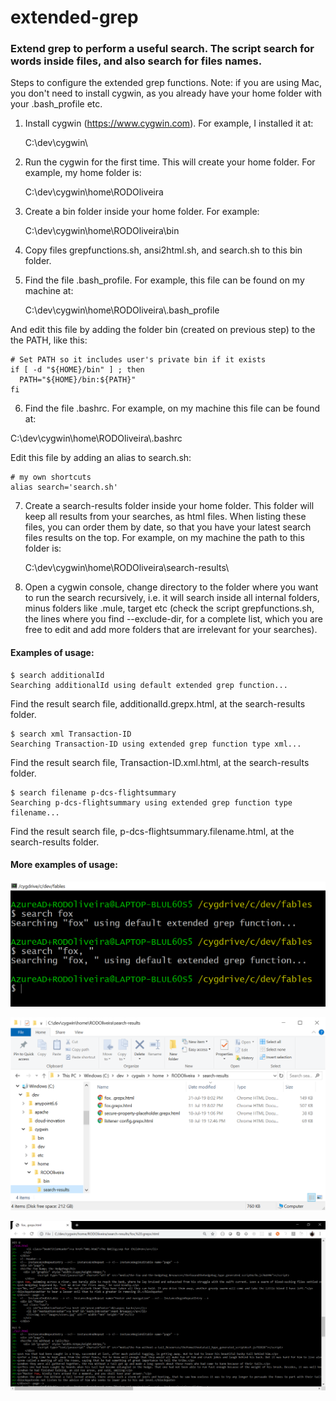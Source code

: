 # extended-grep

### Extend grep to perform a useful search. The script search for words inside files, and also search for files names.

Steps to configure the extended grep functions.
Note: if you are using Mac, you don't need to install cygwin,
as you already have your home folder with your .bash_profile etc.

1) Install cygwin (https://www.cygwin.com). For example, I installed it at:

	C:\dev\cygwin\
	
2) Run the cygwin for the first time. This will create your home folder. For example, my home folder is:
                                                                         
    C:\dev\cygwin\home\RODOliveira

3) Create a bin folder inside your home folder. For example:
	
	C:\dev\cygwin\home\RODOliveira\bin

4) Copy files grepfunctions.sh, ansi2html.sh, and search.sh to this bin folder.

5) Find the file .bash_profile. For example, this file can be found on my machine at:

	C:\dev\cygwin\home\RODOliveira\\.bash_profile

And edit this file by adding the folder bin (created on previous step) to the the PATH, like this:

	# Set PATH so it includes user's private bin if it exists
	if [ -d "${HOME}/bin" ] ; then
	  PATH="${HOME}/bin:${PATH}"
	fi

6) Find the file .bashrc. For example, on my machine this file can be found at:

C:\dev\cygwin\home\RODOliveira\\.bashrc
 
Edit this file by adding an alias to search.sh:

	# my own shortcuts
	alias search='search.sh'

7) Create a search-results folder inside your home folder. This folder will keep all results from your searches, as html files. When listing these files, you can order them by date, so that you have your latest search files results on the top. For example, on my machine the path to this folder is:

	C:\dev\cygwin\home\RODOliveira\search-results\

8) Open a cygwin console, change directory to the folder where you want to run the search recursively, i.e. it will search inside all internal folders, minus folders like .mule, target etc (check the script grepfunctions.sh, the lines where you find --exclude-dir, for a complete list, which you are free to edit and add more folders that are irrelevant for your searches).

#### Examples of usage:

    $ search additionalId
    Searching additionalId using default extended grep function...
Find the result search file, additionalId.grepx.html, at the search-results folder.

    $ search xml Transaction-ID
    Searching Transaction-ID using extended grep function type xml...
Find the result search file, Transaction-ID.xml.html, at the search-results folder.

    $ search filename p-dcs-flightsummary
    Searching p-dcs-flightsummary using extended grep function type filename...
Find the result search file, p-dcs-flightsummary.filename.html, at the search-results folder.

#### More examples of usage:

![Search example](https://github.com/jrodolfo/extended-grep/blob/master/images/search-examples.png "Search example")

![Search results folder](https://github.com/jrodolfo/extended-grep/blob/master/images/search-results-folder.png "Search results folder")

![Search result file](https://github.com/jrodolfo/extended-grep/blob/master/images/search-result-file.png "Search result file")
